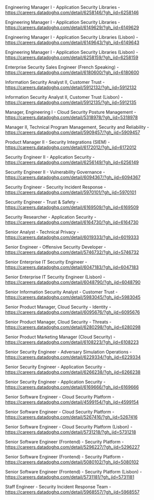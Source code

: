 Engineering Manager I - Application Security Libraries - https://careers.datadoghq.com/detail/6258146/?gh_jid=6258146

Engineering Manager I - Application Security Libraries - https://careers.datadoghq.com/detail/6149629/?gh_jid=6149629

Engineering Manager I - Application Security Libraries (Lisbon) - https://careers.datadoghq.com/detail/6149643/?gh_jid=6149643

Engineering Manager I - Application Security Libraries (Lisbon) - https://careers.datadoghq.com/detail/6258159/?gh_jid=6258159

Enterprise Security Sales Engineer (French Speaking) - https://careers.datadoghq.com/detail/6180600/?gh_jid=6180600

Information Security Analyst II, Customer Trust - https://careers.datadoghq.com/detail/5912132/?gh_jid=5912132

Information Security Analyst II, Customer Trust (Lisbon) - https://careers.datadoghq.com/detail/5912135/?gh_jid=5912135

Manager, Engineering I - Cloud Security Posture Management - https://careers.datadoghq.com/detail/5318978/?gh_jid=5318978

Manager II, Technical Program Management, Security and Reliability - https://careers.datadoghq.com/detail/5909457/?gh_jid=5909457

Product Manager II - Security Integrations (SIEM) - https://careers.datadoghq.com/detail/6172012/?gh_jid=6172012

Security Engineer II - Application Security - https://careers.datadoghq.com/detail/6256149/?gh_jid=6256149

Security Engineer II - Vulnerability Governance - https://careers.datadoghq.com/detail/6094367/?gh_jid=6094367

Security Engineer - Security Incident Response - https://careers.datadoghq.com/detail/5970101/?gh_jid=5970101

Security Engineer - Trust & Safety - https://careers.datadoghq.com/detail/6169509/?gh_jid=6169509

Security Researcher - Application Security - https://careers.datadoghq.com/detail/6164730/?gh_jid=6164730

Senior Analyst - Technical Privacy - https://careers.datadoghq.com/detail/6019333/?gh_jid=6019333

Senior Engineer - Offensive Security Developer - https://careers.datadoghq.com/detail/5746732/?gh_jid=5746732

Senior Enterprise IT Security Engineer - https://careers.datadoghq.com/detail/6047183/?gh_jid=6047183

Senior Enterprise IT Security Engineer (Lisbon)  - https://careers.datadoghq.com/detail/6048790/?gh_jid=6048790

Senior Information Security Analyst - Customer Trust - https://careers.datadoghq.com/detail/5983045/?gh_jid=5983045

Senior Product Manager, Cloud Security - Identity - https://careers.datadoghq.com/detail/6095676/?gh_jid=6095676

Senior Product Manager, Cloud Security - Threats - https://careers.datadoghq.com/detail/6280298/?gh_jid=6280298

Senior Product Marketing Manager (Cloud Security) - https://careers.datadoghq.com/detail/6108223/?gh_jid=6108223

Senior Security Engineer - Adversary Simulation Operations - https://careers.datadoghq.com/detail/6229334/?gh_jid=6229334

Senior Security Engineer - Application Security - https://careers.datadoghq.com/detail/6266238/?gh_jid=6266238

Senior Security Engineer - Application Security - https://careers.datadoghq.com/detail/6169666/?gh_jid=6169666

Senior Software Engineer - Cloud Security Platform - https://careers.datadoghq.com/detail/4599154/?gh_jid=4599154

Senior Software Engineer - Cloud Security Platform - https://careers.datadoghq.com/detail/5267416/?gh_jid=5267416

Senior Software Engineer - Cloud Security Platform (Lisbon) - https://careers.datadoghq.com/detail/5731218/?gh_jid=5731218

Senior Software Engineer (Frontend) - Security Platform - https://careers.datadoghq.com/detail/5296227/?gh_jid=5296227

Senior Software Engineer (Frontend) - Security Platform - https://careers.datadoghq.com/detail/5080102/?gh_jid=5080102

Senior Software Engineer (Frontend) - Security Platform (Lisbon) - https://careers.datadoghq.com/detail/5731181/?gh_jid=5731181

Staff Engineer - Security Incident Response Team - https://careers.datadoghq.com/detail/5968557/?gh_jid=5968557

